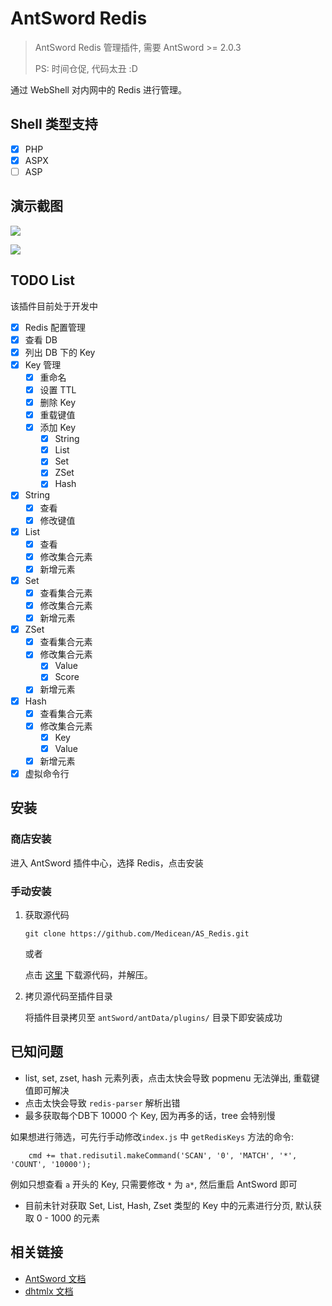 # AntSword Redis

> AntSword Redis 管理插件, 需要 AntSword >= 2.0.3
>
> PS: 时间仓促, 代码太丑 :D

通过 WebShell 对内网中的 Redis 进行管理。

## Shell 类型支持

- [x] PHP
- [x] ASPX
- [ ] ASP

## 演示截图

![](https://i.loli.net/2019/01/16/5c3f22458f0b2.png)

![](https://i.loli.net/2019/01/16/5c3f2134dcd8f.png)

## TODO List

该插件目前处于开发中

- [x] Redis 配置管理
- [x] 查看 DB
- [x] 列出 DB 下的 Key
- [x] Key 管理
  - [x] 重命名
  - [x] 设置 TTL
  - [x] 删除 Key
  - [x] 重载键值
  - [x] 添加 Key
    - [x] String
    - [x] List
    - [x] Set
    - [x] ZSet
    - [x] Hash
- [x] String
  - [x] 查看
  - [x] 修改键值
- [x] List
  - [x] 查看
  - [x] 修改集合元素
  - [x] 新增元素
- [x] Set
  - [x] 查看集合元素
  - [x] 修改集合元素
  - [x] 新增元素
- [x] ZSet
  - [x] 查看集合元素
  - [x] 修改集合元素
    - [x] Value
    - [x] Score
  - [x] 新增元素
- [x] Hash
  - [x] 查看集合元素
  - [x] 修改集合元素
    - [x] Key
    - [x] Value
  - [x] 新增元素
- [x] 虚拟命令行

## 安装

### 商店安装

进入 AntSword 插件中心，选择 Redis，点击安装

### 手动安装

1. 获取源代码

	```
	git clone https://github.com/Medicean/AS_Redis.git
	```
	
	或者
	
	点击 [这里](https://github.com/Medicean/AS_Redis/archive/master.zip) 下载源代码，并解压。

2. 拷贝源代码至插件目录

    将插件目录拷贝至 `antSword/antData/plugins/` 目录下即安装成功

## 已知问题

* list, set, zset, hash 元素列表，点击太快会导致 popmenu 无法弹出, 重载键值即可解决
* 点击太快会导致 `redis-parser` 解析出错
* 最多获取每个DB下 10000 个 Key, 因为再多的话，tree 会特别慢

如果想进行筛选，可先行手动修改`index.js` 中 `getRedisKeys` 方法的命令:

```
    cmd += that.redisutil.makeCommand('SCAN', '0', 'MATCH', '*', 'COUNT', '10000');
```
例如只想查看 `a` 开头的 Key, 只需要修改 `*` 为 `a*`, 然后重启 AntSword 即可 

* 目前未针对获取 Set, List, Hash, Zset 类型的 Key 中的元素进行分页, 默认获取 0 - 1000 的元素

## 相关链接

* [AntSword 文档](http://doc.uyu.us)
* [dhtmlx 文档](http://docs.dhtmlx.com/)
